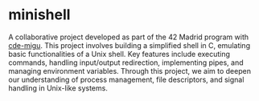 # minishell

A collaborative project developed as part of the 42 Madrid program with [cde-migu](https://profile.intra.42.fr/users/cde-migu). This project involves building a simplified shell in C, emulating basic functionalities of a Unix shell. Key features include executing commands, handling input/output redirection, implementing pipes, and managing environment variables. Through this project, we aim to deepen our understanding of process management, file descriptors, and signal handling in Unix-like systems.
